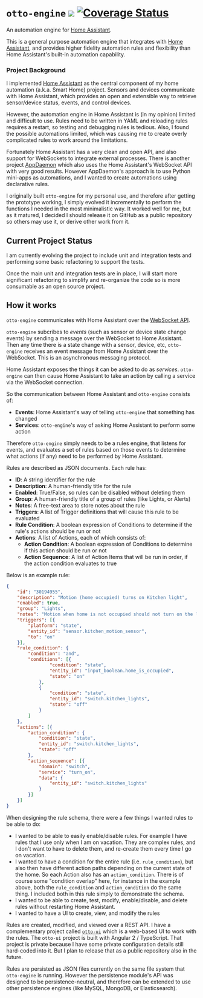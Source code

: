 # `otto-engine` ![](https://travis-ci.org/sheaffej/otto-engine.svg?branch=master) [![Coverage Status](https://coveralls.io/repos/github/sheaffej/otto-engine/badge.svg?branch=develop)](https://coveralls.io/github/sheaffej/otto-engine?branch=develop)

An automation engine for [Home Assistant](https://www.home-assistant.io/).

This is a general purpose automation engine that integrates with [Home Assistant](https://www.home-assistant.io/), and provides higher fidelity automation rules and flexibility than Home Assistant's built-in automation capability.

### Project Background
I implemented [Home Assistant](https://www.home-assistant.io/) as the central component of my home automation (a.k.a. Smart Home) project. Sensors and devices communicate with Home Assistant, which provides an open and extensible way to retrieve sensor/device status, events, and control devices.

However, the automation engine in Home Assistant is (in my opinion) limited and difficult to use. Rules need to be written in YAML and reloading rules requires a restart, so testing and debugging rules is tedious. Also, I found the possible automations limited, which was causing me to create overly complicated rules to work around the limitations.

Fortunately Home Assistant has a very clean and open API, and also support for WebSockets to integrate external processes. There is another project [AppDaemon](https://github.com/home-assistant/appdaemon) which also uses the Home Assistant's WebSocket API with very good results. However AppDaemon's approach is to use Python mini-apps as automations, and I wanted to create automations using declarative rules.

I originally built `otto-engine` for my personal use, and therefore after getting the prototype working, I simply evolved it incrementally to perform the functions I needed in the most minimalistic way. It worked well for me, but as it matured, I decided I should release it on GitHub as a public repository so others may use it, or derive other work from it.

## Current Project Status
I am currently evolving the project to include unit and integration tests and performing some basic refactoring to support the tests.

Once the main unit and integration tests are in place, I will start more significant refactoring to simplify and re-organize the code so is more consumable as an open source project.

## How it works

`otto-engine` communicates with Home Assistant over the [WebSocket API](https://developers.home-assistant.io/docs/en/external_api_websocket.html). 

`otto-engine` subcribes to *events* (such as sensor or device state change events) by sending a message over the WebSocket to Home Assistant. Then any time there is a state change with a sensor, device, etc, `otto-engine` receives an event message from Home Assistant over the WebSocket. This is an asynchronous messaging protocol.

Home Assistant exposes the things it can be asked to do as *services*. `otto-engine` can then cause Home Assistant to take an action by calling a service via the WebSocket connection. 

So the communication between Home Assistant and `otto-engine` consists of:

* **Events**: Home Assistant's way of telling `otto-engine` that something has changed
* **Services**: `otto-engine`'s way of asking Home Assistant to perform some action

Therefore `otto-engine` simply needs to be a rules engine, that listens for events, and evaluates a set of rules based on those events to determine what actions (if any) need to be performed by Home Assistant.

Rules are described as JSON documents. Each rule has:

* **ID**: A string identifier for the rule
* **Description**: A human-friendly title for the rule
* **Enabled**: True/False, so rules can be disabled without deleting them
* **Group**: A human-friendly title of a group of rules (like Lights, or Alerts)
* **Notes**: A free-text area to store notes about the rule
* **Triggers**: A list of Trigger definitions that will cause this rule to be evaluated
* **Rule Condition**: A boolean expression of Conditions to determine if the rule's actions should be run or not
* **Actions**: A list of Actions, each of which consists of:
	* **Action Condition**: A boolean expression of Conditions to determine if this action should be run or not
	* **Action Sequence**: A list of Action Items that will be run in order, if the action condition evaluates to true

Below is an example rule:

```json
{
	"id": "30194955",
	"description": "Motion (home occupied) turns on Kitchen light",
	"enabled": true,
	"group": "Lights",
	"notes": "Motion when home is not occupied should not turn on the lights",
	"triggers": [{
		"platform": "state",
		"entity_id": "sensor.kitchen_motion_sensor",
		"to": "on"
	}],
	"rule_condition": {
		"condition": "and",
		"conditions": [{
				"condition": "state",
				"entity_id": "input_boolean.home_is_occupied",
				"state": "on"
			},
			{
				"condition": "state",
				"entity_id": "switch.kitchen_lights",
				"state": "off"
			}
		]
	},
	"actions": [{
		"action_condition": {
			"condition": "state",
			"entity_id": "switch.kitchen_lights",
			"state": "off"
		},
		"action_sequence": [{
			"domain": "switch",
			"service": "turn_on",
			"data": {
				"entity_id": "switch.kitchen_lights"
			}
		}]
	}]
}
```

When designing the rule schema, there were a few things I wanted rules to be able to do:

* I wanted to be able to easily enable/disable rules. For example I have rules that I use only when I am on vacation. They are complex rules, and I don't want to have to delete them, and re-create them every time I go on vacation. 
* I wanted to have a condition for the entire rule (i.e. `rule_condition`), but also then have different action paths depending on the current state of the home. So each Action also has an `action_condition`. There is of course some "condition overlap" here, for instance in the example above, both the `rule_condition` and `action_condition` do the same thing. I included both in this rule simply to demonstrate the schema.
* I wanted to be able to create, test, modify, enable/disable, and delete rules without restarting Home Assistant.
* I wanted to have a UI to create, view, and modify the rules

Rules are created, modified, and viewed over a REST API. I have a complementary project called [`otto-ui`](https://github.com/sheaffej/otto-ui) which is a web-based UI to work with the rules. The `otto-ui` project is built with Angular 2 / TypeScript. That project is private because I have some private configuration details still hard-coded into it. But I plan to release that as a public repository also in the future.

Rules are persisted as JSON files currently on the same file system that `otto-engine` is running. However the persistence module's API was designed to be persistence-neutral, and therefore can be extended to use other persistence engines (like MySQL,  MongoDB, or Elasticsearch). 